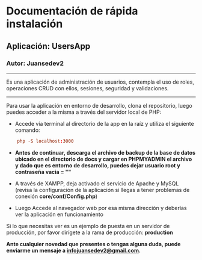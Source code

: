 # Documentación de rápida instalación

## Aplicación: UsersApp

### Autor: Juansedev2

---

Es una aplicación de administración de usuarios, contempla el uso de roles, operaciones CRUD con ellos, sesiones, seguridad y validaciones.

---

Para usar la aplicación en entorno de desarrollo, clona el repositorio, luego puedes acceder a la misma a través del servidor local de PHP:

- Accede vía terminal al directorio de la app en la raíz y utiliza el siguiente comando:

```conf
    php -S localhost:3000
```

- **Antes de continuar, descarga el archivo de backup de la base de datos ubicado en el directorio de docs y cargar en PHPMYADMIN el archivo y dado que es entorno de desarrollo, puedes dejar usuario root y contraseña vacia = ""**

- A través de XAMPP, deja activado el servicio de Apache y MySQL (revisa la configuración de la aplicación si llegas a tener problemas de conexión **core/conf/Config.php**)

- Luego Accede al navegador web por esa misma dirección y deberías ver la aplicación en funcionamiento

Si lo que necesitas ver es un ejemplo de puesta en un servidor de producción, por favor dirígete a la rama de producción: **production**

**Ante cualquier novedad que presentes o tengas alguna duda, puede enviarme un mensaje a infojuansedev2@gmail.com.**
